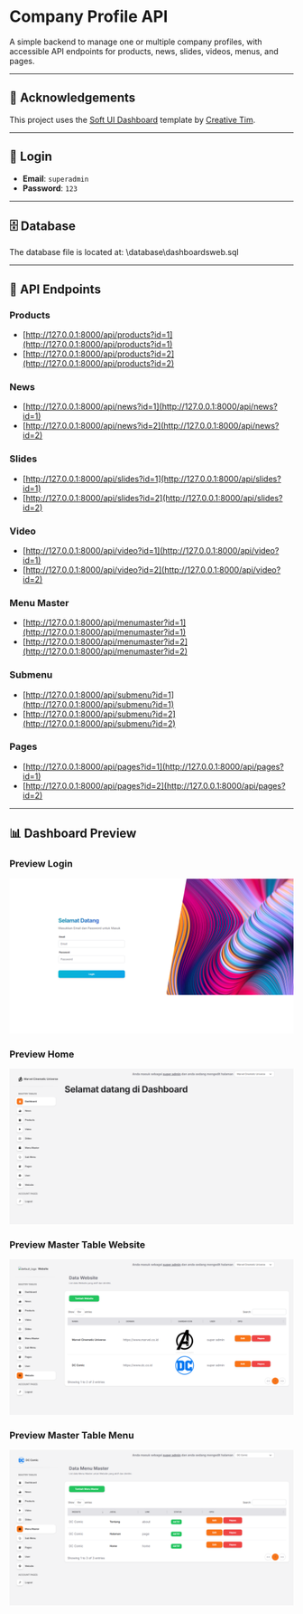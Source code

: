 # Company Profile API

A simple backend to manage one or multiple company profiles, with accessible API endpoints for products, news, slides, videos, menus, and pages.

---

## 🙏 Acknowledgements

This project uses the [Soft UI Dashboard](https://www.creative-tim.com/product/soft-ui-dashboard) template by [Creative Tim](https://www.creative-tim.com).

---

## 🔑 Login
- **Email**: `superadmin`  
- **Password**: `123`  

---

## 🗄️ Database
The database file is located at: \database\dashboardsweb.sql

---

## 📡 API Endpoints

### Products
- [http://127.0.0.1:8000/api/products?id=1](http://127.0.0.1:8000/api/products?id=1)  
- [http://127.0.0.1:8000/api/products?id=2](http://127.0.0.1:8000/api/products?id=2)  

### News
- [http://127.0.0.1:8000/api/news?id=1](http://127.0.0.1:8000/api/news?id=1)  
- [http://127.0.0.1:8000/api/news?id=2](http://127.0.0.1:8000/api/news?id=2)  

### Slides
- [http://127.0.0.1:8000/api/slides?id=1](http://127.0.0.1:8000/api/slides?id=1)  
- [http://127.0.0.1:8000/api/slides?id=2](http://127.0.0.1:8000/api/slides?id=2)  

### Video
- [http://127.0.0.1:8000/api/video?id=1](http://127.0.0.1:8000/api/video?id=1)  
- [http://127.0.0.1:8000/api/video?id=2](http://127.0.0.1:8000/api/video?id=2)  

### Menu Master
- [http://127.0.0.1:8000/api/menumaster?id=1](http://127.0.0.1:8000/api/menumaster?id=1)  
- [http://127.0.0.1:8000/api/menumaster?id=2](http://127.0.0.1:8000/api/menumaster?id=2)  

### Submenu
- [http://127.0.0.1:8000/api/submenu?id=1](http://127.0.0.1:8000/api/submenu?id=1)  
- [http://127.0.0.1:8000/api/submenu?id=2](http://127.0.0.1:8000/api/submenu?id=2)  

### Pages
- [http://127.0.0.1:8000/api/pages?id=1](http://127.0.0.1:8000/api/pages?id=1)  
- [http://127.0.0.1:8000/api/pages?id=2](http://127.0.0.1:8000/api/pages?id=2)  

---

## 📊 Dashboard Preview

### Preview Login
![Preview 1](public/assets/img/preview/capture1.png)

### Preview Home
![Preview 2](public/assets/img/preview/capture2.png)

### Preview Master Table Website
![Preview 3](public/assets/img/preview/capture3.png)

### Preview Master Table Menu
![Preview 4](public/assets/img/preview/capture4.png)

